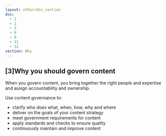 ```yaml
---
layout: other/dss_section
dss:
  - 1
  - 2
  - 3
  - 6
  - 9
  - 11
  - 12
section: Why
---
```

## [3]Why you should govern content
When you govern content, you bring together the right people and expertise and assign accountability and ownership.

Use content governance to:
- clarify who does what, when, how, why and where
- deliver on the goals of your content strategy
- meet government requirements for content
- apply standards and checks to ensure quality
- continuously maintain and improve content

